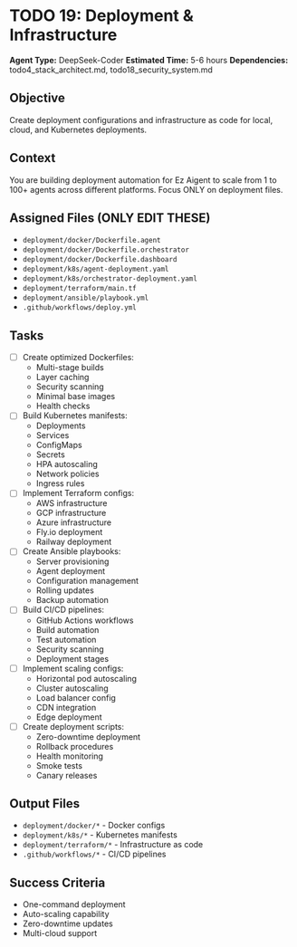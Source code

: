 # TODO 19: Deployment & Infrastructure
**Agent Type:** DeepSeek-Coder
**Estimated Time:** 5-6 hours
**Dependencies:** todo4_stack_architect.md, todo18_security_system.md

## Objective
Create deployment configurations and infrastructure as code for local, cloud, and Kubernetes deployments.

## Context
You are building deployment automation for Ez Aigent to scale from 1 to 100+ agents across different platforms. Focus ONLY on deployment files.

## Assigned Files (ONLY EDIT THESE)
- `deployment/docker/Dockerfile.agent`
- `deployment/docker/Dockerfile.orchestrator`
- `deployment/docker/Dockerfile.dashboard`
- `deployment/k8s/agent-deployment.yaml`
- `deployment/k8s/orchestrator-deployment.yaml`
- `deployment/terraform/main.tf`
- `deployment/ansible/playbook.yml`
- `.github/workflows/deploy.yml`

## Tasks
- [ ] Create optimized Dockerfiles:
  - Multi-stage builds
  - Layer caching
  - Security scanning
  - Minimal base images
  - Health checks
- [ ] Build Kubernetes manifests:
  - Deployments
  - Services
  - ConfigMaps
  - Secrets
  - HPA autoscaling
  - Network policies
  - Ingress rules
- [ ] Implement Terraform configs:
  - AWS infrastructure
  - GCP infrastructure
  - Azure infrastructure
  - Fly.io deployment
  - Railway deployment
- [ ] Create Ansible playbooks:
  - Server provisioning
  - Agent deployment
  - Configuration management
  - Rolling updates
  - Backup automation
- [ ] Build CI/CD pipelines:
  - GitHub Actions workflows
  - Build automation
  - Test automation
  - Security scanning
  - Deployment stages
- [ ] Implement scaling configs:
  - Horizontal pod autoscaling
  - Cluster autoscaling
  - Load balancer config
  - CDN integration
  - Edge deployment
- [ ] Create deployment scripts:
  - Zero-downtime deployment
  - Rollback procedures
  - Health monitoring
  - Smoke tests
  - Canary releases

## Output Files
- `deployment/docker/*` - Docker configs
- `deployment/k8s/*` - Kubernetes manifests
- `deployment/terraform/*` - Infrastructure as code
- `.github/workflows/*` - CI/CD pipelines

## Success Criteria
- One-command deployment
- Auto-scaling capability
- Zero-downtime updates
- Multi-cloud support